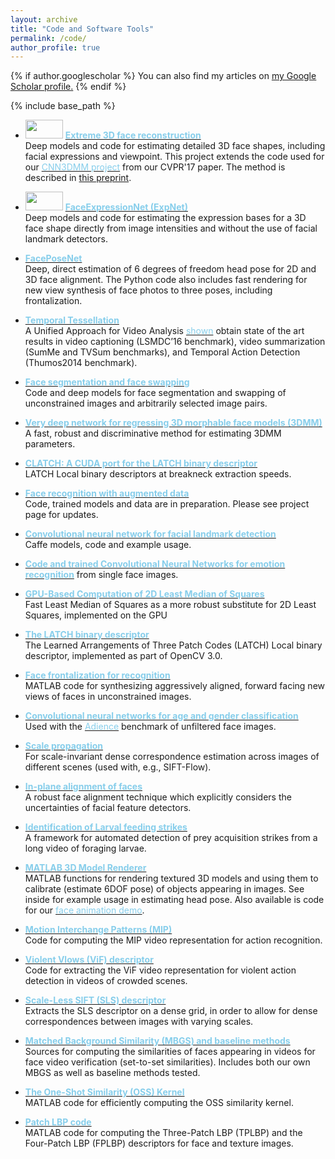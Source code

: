 ```yaml
---
layout: archive
title: "Code and Software Tools"
permalink: /code/
author_profile: true
---
```


{% if author.googlescholar %}
  You can also find my articles on <u><a href="{{author.googlescholar}}">my Google Scholar profile</a>.</u>
{% endif %}

{% include base_path %}

* <img src='https://osnathassner.github.io/talhassner/images/New - Icon.jpg' width='60' height='30'> **[<font color="SkyBlue">Extreme 3D face reconstruction</font>](https://github.com/anhttran/extreme_3d_faces)**<br/>
Deep models and code for estimating detailed 3D face shapes, including facial expressions and viewpoint. This project extends the code used for our [<font color="SkyBlue">CNN3DMM project</font>](https://www.openu.ac.il/home/hassner/projects/CNN3DMM/) from our CVPR'17 paper. The method is described in [this preprint](https://arxiv.org/abs/1712.05083).

* <img src='https://osnathassner.github.io/talhassner/images/New - Icon.jpg' width='60' height='30'> **[<font color="SkyBlue">FaceExpressionNet (ExpNet)</font>](https://github.com/fengju514/Expression-Net)**<br/>
Deep models and code for estimating the expression bases for a 3D face shape directly from image intensities and without the use of facial landmark detectors.

* [<font color="SkyBlue"><b>FacePoseNet</b></font>](https://github.com/fengju514/Face-Pose-Net)<br/>
Deep, direct estimation of 6 degrees of freedom head pose for 2D and 3D face alignment. The Python code also includes fast rendering for new view synthesis of face photos to three poses, including frontalization.

* **[<font color="SkyBlue">Temporal Tessellation</font>](https://github.com/dot27/temporal-tessellation)**<br/>
A Unified Approach for Video Analysis [<font color="SkyBlue">shown</font>](https://arxiv.org/abs/1612.06950) obtain state of the art results in video captioning (LSMDC’16 benchmark), video summarization (SumMe and TVSum benchmarks), and Temporal Action Detection (Thumos2014 benchmark).

* **[<font color="SkyBlue">Face segmentation and face swapping</font>](https://www.openu.ac.il/home/hassner/projects/faceswap/)**<br/>
Code and deep models for face segmentation and swapping of unconstrained images and arbitrarily selected image pairs.

* **[<font color="SkyBlue">Very deep network for regressing 3D morphable face models (3DMM)</font>](https://www.openu.ac.il/home/hassner/projects/CNN3DMM/)**<br/>
A fast, robust and discriminative method for estimating 3DMM parameters.

* **[<font color="SkyBlue">CLATCH: A CUDA port for the LATCH binary descriptor</font>](https://www.openu.ac.il/home/hassner/projects/LATCH/)**<br/>
LATCH Local binary descriptors at breakneck extraction speeds.

* **[<font color="SkyBlue">Face recognition with augmented data</font>](https://www.openu.ac.il/home/hassner/projects/augmented_faces/)**<br/>
Code, trained models and data are in preparation. Please see project page for updates.

* **[<font color="SkyBlue">Convolutional neural network for facial landmark detection</font>](https://www.openu.ac.il/home/hassner/projects/tcnn_landmarks/)**<br/>
Caffe models, code and example usage.

* **[<font color="SkyBlue">Code and trained Convolutional Neural Networks for emotion recognition</font>](https://www.openu.ac.il/home/hassner/projects/cnn_emotions/)** from single face images.

* **[<font color="SkyBlue">GPU-Based Computation of 2D Least Median of Squares</font>](https://github.com/ligaripash/CudaLMS2D)**<br/>
Fast Least Median of Squares as a more robust substitute for 2D Least Squares, implemented on the GPU

* **[<font color="SkyBlue">The LATCH binary descriptor</font>](https://www.openu.ac.il/home/hassner/projects/LATCH/)**<br/>
The Learned Arrangements of Three Patch Codes (LATCH) Local binary descriptor, implemented as part of OpenCV 3.0.

* **[<font color="SkyBlue">Face frontalization for recognition</font>](https://www.openu.ac.il/home/hassner/projects/frontalize/)**<br/>
MATLAB code for synthesizing aggressively aligned, forward facing new views of faces in unconstrained images.

* **[<font color="SkyBlue">Convolutional neural networks for age and gender classification</font>](https://www.openu.ac.il/home/hassner/projects/cnn_agegender/)**<br/>
Used with the [<font color="SkyBlue">Adience</font>](https://www.openu.ac.il/home/hassner/Adience/data.html#agegender) benchmark of unfiltered face images.

* **[<font color="SkyBlue">Scale propagation</font>](https://www.openu.ac.il/home/hassner/projects/scalemaps/)**<br/>
For scale-invariant dense correspondence estimation across images of different scenes (used with, e.g., SIFT-Flow).

* **[<font color="SkyBlue">In-plane alignment of faces</font>](https://www.openu.ac.il/home/hassner/Adience/code.html#inplanealign)**<br/>
A robust face alignment technique which explicitly considers the uncertainties of facial feature detectors.

* **[<font color="SkyBlue">Identification of Larval feeding strikes</font>](https://github.com/EyalShamur/Identification-of-Larval-feeding-strikes)**<br/>
A framework for automated detection of prey acquisition strikes from a long video of foraging larvae.

* **[<font color="SkyBlue">MATLAB 3D Model Renderer</font>](https://www.openu.ac.il/home/hassner/projects/poses/)**<br/>
MATLAB functions for rendering textured 3D models and using them to calibrate (estimate 6DOF pose) of objects appearing in images. See inside for example usage in estimating head pose. Also available is code for our [<font color="SkyBlue">face animation demo</font>](https://github.com/eshtivi/Poses).

* **[<font color="SkyBlue">Motion Interchange Patterns (MIP)</font>](https://www.openu.ac.il/home/hassner/projects/MIP/)**<br/>
Code for computing the MIP video representation for action recognition.

* **[<font color="SkyBlue">Violent Vlows (ViF) descriptor</font>](https://www.openu.ac.il/home/hassner/data/violentflows/)**<br/>
Code for extracting the ViF video representation for violent action detection in videos of crowded scenes.

* **[<font color="SkyBlue">Scale-Less SIFT (SLS) descriptor</font>](https://www.openu.ac.il/home/hassner/projects/siftscales/)**<br/>
Extracts the SLS descriptor on a dense grid, in order to allow for dense correspondences between images with varying scales.

* **[<font color="SkyBlue">Matched Background Similarity (MBGS) and baseline methods</font>](http://www.cs.tau.ac.il/~wolf/ytfaces/)**<br/>
Sources for computing the similarities of faces appearing in videos for face video verification (set-to-set similarities). Includes both our own MBGS as well as baseline methods tested.

* **[<font color="SkyBlue">The One-Shot Similarity (OSS) Kernel</font>](https://www.openu.ac.il/home/hassner/projects/Ossk/)**<br/>
MATLAB code for efficiently computing the OSS similarity kernel.

* **[<font color="SkyBlue">Patch LBP code</font>](https://www.openu.ac.il/home/hassner/projects/Patchlbp/)**<br/>
MATLAB code for computing the Three-Patch LBP (TPLBP) and the Four-Patch LBP (FPLBP) descriptors for face and texture images.
